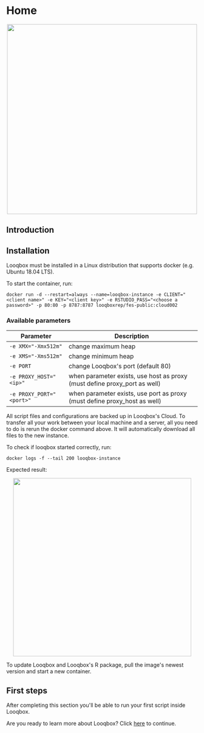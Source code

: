 # Home

<p align="center">
  <img src="https://s3-sa-east-1.amazonaws.com/looqbox/github-images/question.gif" width="500">
</p>

## Introduction

## Installation

Looqbox must be installed in a Linux distribution that supports docker (e.g. Ubuntu 18.04 LTS).

To start the container, run:
```
docker run -d --restart=always --name=looqbox-instance -e CLIENT="<client name>" -e KEY="<client key>" -e RSTUDIO_PASS="<choose a password>" -p 80:80 -p 8787:8787 looqboxrep/fes-public:cloud002
```

### Available parameters

| Parameter | Description |
|------|------|
| ```-e XMX="-Xmx512m"``` | change maximum heap |
| ```-e XMS="-Xms512m"``` | change minimum heap |
| ```-e PORT``` | change Looqbox's port (default 80) |
| ```-e PROXY_HOST="<ip>"``` | when parameter exists, use host as proxy (must define proxy_port as well) |
| ```-e PROXY_PORT="<port>"``` | when parameter exists, use port as proxy (must define proxy_host as well) |

All script files and configurations are backed up in Looqbox's Cloud. To transfer all your work between your local machine and a server, all you need to do is rerun the docker command above. It will automatically download all files to the new instance.

To check if looqbox started correctly, run: 
```
docker logs -f --tail 200 looqbox-instance
```
Expected result:
<p align="center">
  <img src="https://s3-sa-east-1.amazonaws.com/looqbox/github-images/logs-successful-start.png" width="469">
</p>

To update Looqbox and Looqbox's R package, pull the image's newest version and start a new container.

## First steps

After completing this section you'll be able to run your first script inside Looqbox.

<!--

- Admin panel 
- Response panel
- Create response
- copy hello world template and add there
- test scripts
- there you have it, hurray

-->

Are you ready to learn more about Looqbox? Click [here](/implementation) to continue.
